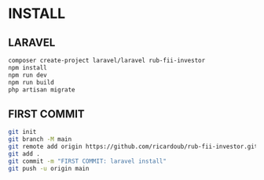 # INSTALL

## LARAVEL

```bash
composer create-project laravel/laravel rub-fii-investor
npm install
npm run dev
npm run build
php artisan migrate
```

## FIRST COMMIT

```bash
git init
git branch -M main
git remote add origin https://github.com/ricardoub/rub-fii-investor.git
git add .
git commit -m "FIRST COMMIT: laravel install"
git push -u origin main
```
